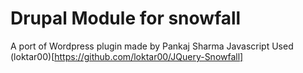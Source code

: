 Drupal Module for snowfall
===========================
A port of Wordpress plugin made by Pankaj Sharma
Javascript Used (loktar00)[https://github.com/loktar00/JQuery-Snowfall]